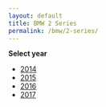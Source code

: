 ```yaml
---
layout: default
title: BMW 2 Series
permalink: /bmw/2-series/
---
```

**Select year**

- [2014](/bmw/2-series/2014/)
- [2015](/bmw/2-series/2015/)
- [2016](/bmw/2-series/2016/)
- [2017](/bmw/2-series/2017/)
